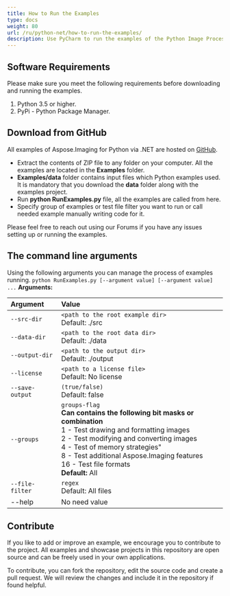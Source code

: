 ```yaml
---
title: How to Run the Examples
type: docs
weight: 80
url: /ru/python-net/how-to-run-the-examples/
description: Use PyCharm to run the examples of the Python Image Processing Library API that can be downloaded from GitHub.
---
```


## **Software Requirements**
Please make sure you meet the following requirements before downloading and running the examples.

1. Python 3.5 or higher.
1. PyPi - Python Package Manager.

## **Download from GitHub**
All examples of Aspose.Imaging for Python via .NET are hosted on [GitHub](https://github.com/aspose-imaging/Aspose.Imaging-for-Python-Net).

- Extract the contents of ZIP file to any folder on your computer. All the examples are located in the **Examples** folder.
- **Examples/data** folder contains input files which Python examples used. It is mandatory that you download the **data** folder along with the examples project.
- Run **python RunExamples.py** file, all the examples are called from here.
- Specify group of examples or test file filter you want to run or call needed example manually writing code for it.

Please feel free to reach out using our Forums if you have any issues setting up or running the examples.

## The command line arguments

Using the following arguments you can manage the process of examples running.
`python RunExamples.py [--argument value] [--argument value] ...`
**Arguments:**

| Argument | Value |
| :- | :- |
|`--src-dir`|`<path to the root example dir>`<br>Default: ./src|
|`--data-dir`|`<path to the root data dir>`<br>Default: ./data|
|`--output-dir`|`<path to the output dir>`<br>Default: ./output|
|`--license`|`<path to a license file>`<br>Default: No license|
|`--save-output`|`(true/false)`<br>Default: false|
|`--groups`|`groups-flag`<br>**Can contains the following bit masks or combination**<br> 1 - Test drawing and formatting images <br> 2 - Test modifying and converting images <br> 4 - Test of memory strategies" <br> 8 - Test additional Aspose.Imaging features <br> 16 - Test file formats <br> **Default:** All |
|`--file-filter`|`regex`<br>Default: All files|
|--help|No need value|


## **Contribute**
If you like to add or improve an example, we encourage you to contribute to the project. All examples and showcase projects in this repository are open source and can be freely used in your own applications.

To contribute, you can fork the repository, edit the source code and create a pull request. We will review the changes and include it in the repository if found helpful.

